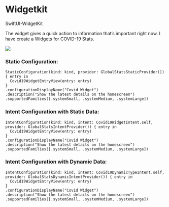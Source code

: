 # Widgetkit
SwiftUI-WidgetKit 

The widget gives a quick action to information that’s important right now.
I have create a Widgets for COVID-19 Stats. 

![](Covid19Widgets.gif)

### Static Configuration:  ###

    StaticConfiguration(kind: kind, provider: GlobalStatsStaticProvider()) { entry in
      Covid19WidgetEntryView(entry: entry)
    }
    .configurationDisplayName("Covid Widget")
    .description("Show the latest details on the homescreen")
    .supportedFamilies([.systemSmall, .systemMedium, .systemLarge])

### Intent Configuration with Static Data: ###

    IntentConfiguration(kind: kind, intent: Covid19WidgetIntent.self, provider: GlobalStatsIntentProvider()) { entry in
      Covid19WidgetEntryView(entry: entry)
    }
    .configurationDisplayName("Covid Widget")
    .description("Show the latest details on the homescreen")
    .supportedFamilies([.systemSmall, .systemMedium, .systemLarge])
    
### Intent Configuration with Dynamic Data: ###

    IntentConfiguration(kind: kind, intent: Covid19DynamicTypeIntent.self, provider: GlobalStatsDynamicIntentProvider()) { entry in
      Covid19WidgetEntryView(entry: entry)
    }
    .configurationDisplayName("Covid Widget")
    .description("Show the latest details on the homescreen")
    .supportedFamilies([.systemSmall, .systemMedium, .systemLarge])
